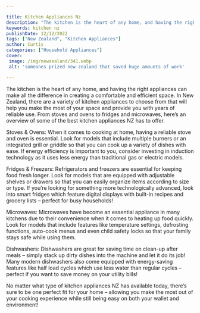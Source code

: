 ```yaml
---

title: Kitchen Appliances Nz
description: "The kitchen is the heart of any home, and having the right appliances can make all the difference in creating a comfortable and ef...continue on"
keywords: kitchen nz
publishDate: 12/12/2022
tags: ["New Zealand", "Kitchen Appliances"]
author: Curtis
categories: ["Household Appliances"]
cover: 
 image: /img/newzealand/341.webp
 alt: 'someones prized new zealand that saved huge amounts of work'

---
```


The kitchen is the heart of any home, and having the right appliances can make all the difference in creating a comfortable and efficient space. In New Zealand, there are a variety of kitchen appliances to choose from that will help you make the most of your space and provide you with years of reliable use. From stoves and ovens to fridges and microwaves, here’s an overview of some of the best kitchen appliances NZ has to offer.

Stoves & Ovens: When it comes to cooking at home, having a reliable stove and oven is essential. Look for models that include multiple burners or an integrated grill or griddle so that you can cook up a variety of dishes with ease. If energy efficiency is important to you, consider investing in induction technology as it uses less energy than traditional gas or electric models.

Fridges & Freezers: Refrigerators and freezers are essential for keeping food fresh longer. Look for models that are equipped with adjustable shelves or drawers so that you can easily organize items according to size or type. If you’re looking for something more technologically advanced, look into smart fridges which feature digital displays with built-in recipes and grocery lists – perfect for busy households!

Microwaves: Microwaves have become an essential appliance in many kitchens due to their convenience when it comes to heating up food quickly. Look for models that include features like temperature settings, defrosting functions, auto-cook menus and even child safety locks so that your family stays safe while using them. 

Dishwashers: Dishwashers are great for saving time on clean-up after meals – simply stack up dirty dishes into the machine and let it do its job! Many modern dishwashers also come equipped with energy-saving features like half load cycles which use less water than regular cycles – perfect if you want to save money on your utility bills! 

No matter what type of kitchen appliances NZ has available today, there’s sure to be one perfect fit for your home – allowing you make the most out of your cooking experience while still being easy on both your wallet and environment!
